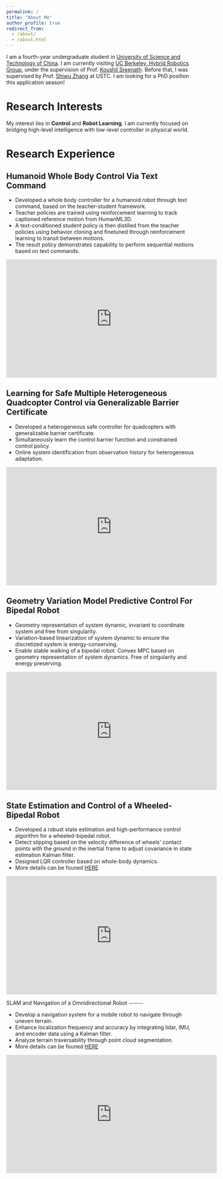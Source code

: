 ```yaml
---
permalink: /
title: "About Me"
author_profile: true
redirect_from: 
  - /about/
  - /about.html
---
```


I am a fourth-year undergraduate student in [University of Science and Technology of China](https://en.ustc.edu.cn/).  I am currently visiting [UC Berkeley, Hybrid Robotics Group](https://hybrid-robotics.berkeley.edu/index.html), under the supervision of Prof. [Koushil Sreenath](https://hybrid-robotics.berkeley.edu/koushil/). Before that, I was supervised by Prof. [Shiwu Zhang](https://scholar.google.com.hk/citations?user=d6tBg_UAAAAJ&hl=en-EN) at USTC. 
I am looking for a PhD position this application season!

Research Interests
======
My interest lies in **Control** and **Robot Learning**. I am currently focused on bridging high-level intelligence with low-level controller in physical world. 

Research Experience
======

Humanoid Whole Body Control Via Text Command
------
- Developed a whole body controller for a humanoid robot through text command, based on the teacher-student framework.
- Teacher policies are trained using reinforcement learning to track captioned reference motion from HumanML3D.
- A text-conditioned student policy is then distilled from the teacher policies using behavior cloning and finetuned through reinforcement learning to transit between motions.
- The result policy demonstrates capability to perform sequential motions based on text commands.
<iframe width="560" height="315" src="https://www.youtube.com/embed/aMt2kglz3cg" title="Humanoid Whole Body Control Via Text Command" frameborder="0" allow="accelerometer; autoplay; clipboard-write; encrypted-media; gyroscope; picture-in-picture" allowfullscreen></iframe>

Learning for Safe Multiple Heterogeneous Quadcopter Control via Generalizable Barrier Certificate
------
- Developed a heterogeneous safe controller for quadcopters with generalizable barrier certificate.
- Simultaneously learn the control barrier function and constrained control policy.
- Online system identification from observation history for heterogeneous adaptation.
<iframe width="560" height="315" src="https://www.youtube.com/embed/8XGncoPI3bc" title="Multi Quadcopter Safe Fly" frameborder="0" allow="accelerometer; autoplay; clipboard-write; encrypted-media; gyroscope; picture-in-picture" allowfullscreen></iframe>

Geometry Variation Model Predictive Control For Bipedal Robot
------
- Geometry representation of system dynamic, invariant to coordinate system and free from singularity.
- Variation-based linearization of system dynamic to ensure the discretized system is energy-conserving.
- Enable stable walking of a bipedal robot.
Convex MPC based on geometry representation of system dynamics. Free of singularity and energy preserving.  
<iframe width="560" height="315" src="https://www.youtube.com/embed/7xYu7EeKpm8" title="Multi Quadcopter Safe Fly" frameborder="0" allow="accelerometer; autoplay; clipboard-write; encrypted-media; gyroscope; picture-in-picture" allowfullscreen></iframe>

State Estimation and Control of a Wheeled-Bipedal Robot
------
- Developed a robust state estimation and high-performance control algorithm for a wheeled-bipedal robot.
- Detect slipping based on the velocity difference of wheels' contact points with the ground in the inertial frame to adjust covariance in state estimation Kalman filter.
- Designed LQR controller based on whole-body dynamics.
- More details can be founed [HERE](https://yiyangshao2003.github.io/files/Bipedal.pdf)
<iframe width="560" height="315" src="https://www.youtube.com/embed/DIakTY5WKMU" title="Wheeled-Bipedal Robot" frameborder="0" allow="accelerometer; autoplay; clipboard-write; encrypted-media; gyroscope; picture-in-picture" allowfullscreen></iframe>

SLAM and Navigation of a Omnidirectional Robot
------  
- Develop a navigation system for a mobile robot to navigate through uneven terrain.
- Enhance localization frequency and accuracy by integrating lidar, IMU, and encoder data using a Kalman filter.
- Analyze terrain traversability through point cloud segmentation.
- More details can be founed [HERE](https://kevin-shao-ustc.github.io/Sentry.pdf)
<iframe width="560" height="315" src="https://www.youtube.com/embed/DtH-J36skYA" title="Slam and Navigation" frameborder="0" allow="accelerometer; autoplay; clipboard-write; encrypted-media; gyroscope; picture-in-picture" allowfullscreen></iframe>
